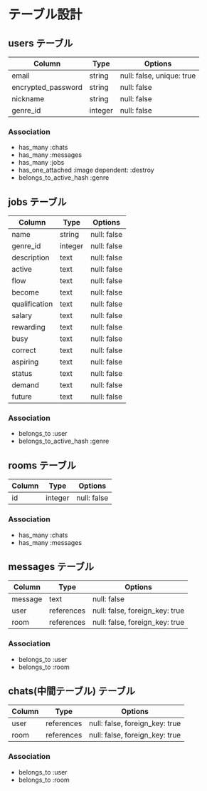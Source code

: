 # テーブル設計

## users テーブル

| Column              | Type        | Options                     |
| ------------------- | ----------- | --------------------------- |
| email               | string      | null: false, unique: true   |
| encrypted_password  | string      | null: false                 |
| nickname            | string      | null: false                 |
| genre_id            | integer     | null: false                 |


### Association

- has_many :chats
- has_many :messages
- has_many :jobs
- has_one_attached :image dependent: :destroy
- belongs_to_active_hash :genre


## jobs テーブル

| Column        | Type          | Options                       |
| ------------  | ----------    | ----------------------------- |
| name          | string        | null: false                   |
| genre_id      | integer       | null: false                   |
| description   | text          | null: false                   |
| active        | text          | null: false                   |
| flow          | text          | null: false                   |
| become        | text          | null: false                   |
| qualification | text          | null: false                   |
| salary        | text          | null: false                   |
| rewarding     | text          | null: false                   |
| busy          | text          | null: false                   |
| correct       | text          | null: false                   |
| aspiring      | text          | null: false                   |
| status        | text          | null: false                   |
| demand        | text          | null: false                   |
| future        | text          | null: false                   |

### Association

-  belongs_to :user
-  belongs_to_active_hash :genre

## rooms テーブル
| Column         | Type       | Options                        |
| -------------- | ---------- | ------------------------------ |
| id             | integer    | null: false                    |

### Association

- has_many :chats
- has_many :messages

## messages テーブル

| Column         | Type       | Options                        |
| -------------- | ---------- | ------------------------------ |
| message        | text       | null: false                    |
| user           | references | null: false, foreign_key: true |
| room           | references | null: false, foreign_key: true |

### Association

- belongs_to :user
- belongs_to :room

## chats(中間テーブル) テーブル

| Column         | Type       | Options                        |
| -------------- | ---------- | ------------------------------ |
| user           | references | null: false, foreign_key: true |
| room           | references | null: false, foreign_key: true |

### Association

- belongs_to :user
- belongs_to :room
